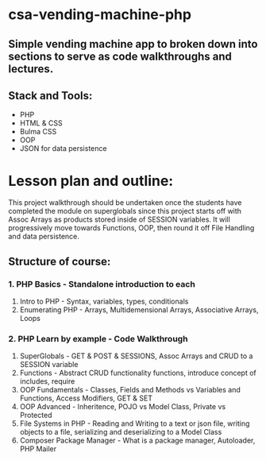 # csa-vending-machine-php

## Simple vending machine app to broken down into sections to serve as code walkthroughs and lectures.

## Stack and Tools:
  - PHP
  - HTML & CSS
  - Bulma CSS
  - OOP
  - JSON for data persistence
  

# Lesson plan and outline:

This project walkthrough should be undertaken once the students have completed the module on superglobals since this project starts off with Assoc Arrays as products stored inside of SESSION variables. It will progressively move towards Functions, OOP, then round it off File Handling and data persistence.

## Structure of course:

### 1. PHP Basics - Standalone introduction to each
<ol>
  <li>Intro to PHP - Syntax, variables, types, conditionals</li>
  <li>Enumerating PHP - Arrays, Multidemensional Arrays, Associative Arrays, Loops</li>
</ol>

### 2. PHP Learn by example - Code Walkthrough
<ol>
  <li>SuperGlobals - GET & POST & SESSIONS, Assoc Arrays and CRUD to a SESSION variable</li>
  <li>Functions - Abstract CRUD functionality functions, introduce concept of includes, require</li>
  <li>OOP Fundamentals - Classes, Fields and Methods vs Variables and Functions, Access Modifiers, GET & SET</li>
  <li>OOP Advanced - Inheritence, POJO vs Model Class, Private vs Protected</li>
  <li>File Systems in PHP - Reading and Writing to a text or json file, writing objects to a file, serializing and deserializing to a Model Class</li>
  <li>Composer Package Manager - What is a package manager, Autoloader, PHP Mailer</li>
<ol>
